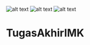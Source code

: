 ![alt text](?https://github.com/iirdwi/TugasAkhirIMK/blob/main/WhatsApp%20Image%202024-12-18%20at%2010.44.07.jpegraw=true)
![alt text](?https://github.com/iirdwi/TugasAkhirIMK/blob/main/WhatsApp%20Image%202024-12-18%20at%2010.44.08%20(1).jpegraw=true)
![alt text](?https://github.com/iirdwi/TugasAkhirIMK/blob/main/WhatsApp%20Image%202024-12-18%20at%2010.44.08.jpegraw=true)
# TugasAkhirIMK
